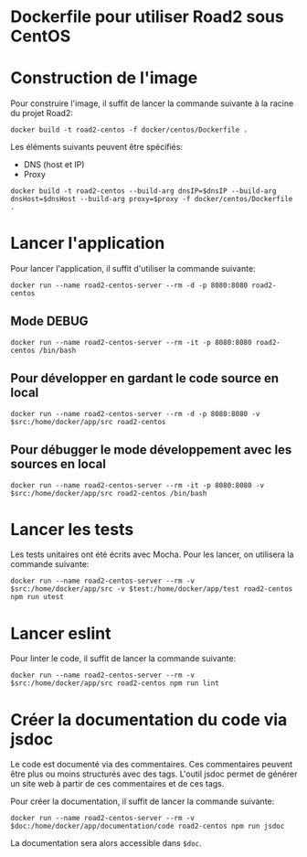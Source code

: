 # Dockerfile pour utiliser Road2 sous CentOS


# Construction de l'image

Pour construire l'image, il suffit de lancer la commande suivante à la racine du projet Road2:
```
docker build -t road2-centos -f docker/centos/Dockerfile .
```

Les éléments suivants peuvent être spécifiés:
- DNS (host et IP)
- Proxy

```
docker build -t road2-centos --build-arg dnsIP=$dnsIP --build-arg dnsHost=$dnsHost --build-arg proxy=$proxy -f docker/centos/Dockerfile .
```

# Lancer l'application

Pour lancer l'application, il suffit d'utiliser la commande suivante:
```
docker run --name road2-centos-server --rm -d -p 8080:8080 road2-centos
```

## Mode DEBUG
```
docker run --name road2-centos-server --rm -it -p 8080:8080 road2-centos /bin/bash
```

## Pour développer en gardant le code source en local
```
docker run --name road2-centos-server --rm -d -p 8080:8080 -v $src:/home/docker/app/src road2-centos
```

## Pour débugger le mode développement avec les sources en local
```
docker run --name road2-centos-server --rm -it -p 8080:8080 -v $src:/home/docker/app/src road2-centos /bin/bash
```
# Lancer les tests

Les tests unitaires ont été écrits avec Mocha. Pour les lancer, on utilisera la commande suivante:
```
docker run --name road2-centos-server --rm -v $src:/home/docker/app/src -v $test:/home/docker/app/test road2-centos npm run utest
```

# Lancer eslint

Pour linter le code, il suffit de lancer la commande suivante:
```
docker run --name road2-centos-server --rm -v $src:/home/docker/app/src road2-centos npm run lint
```

# Créer la documentation du code via jsdoc

Le code est documenté via des commentaires. Ces commentaires peuvent être plus ou moins structurés avec des tags. L'outil jsdoc permet de générer un site web à partir de ces commentaires et de ces tags.

Pour créer la documentation, il suffit de lancer la commande suivante:
```
docker run --name road2-centos-server --rm -v $doc:/home/docker/app/documentation/code road2-centos npm run jsdoc
```

La documentation sera alors accessible dans `$doc`.

